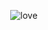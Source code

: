 <div align="center">

![love](https://streamable.com/13uq1s)

<vid src="i will fall in love" alt="THAT DUDE">


<!---
valentineserenade/valentineserenade is a ✨ special ✨ repository because its `README.md` (this file) appears on your GitHub profile.
You can click the Preview link to take a look at your changes.
--->
